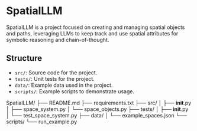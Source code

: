 # SpatialLLM
SpatialLLM is a project focused on creating and managing spatial objects and paths, leveraging LLMs to keep track and use spatial attributes for symbolic reasoning and chain-of-thought.

## Structure
- `src/`: Source code for the project.
- `tests/`: Unit tests for the project.
- `data/`: Example data used in the project.
- `scripts/`: Example scripts to demonstrate usage.


SpatialLLM/
├── README.md
├── requirements.txt
├── src/
│   ├── __init__.py
│   ├── space_system.py
│   └── space_objects.py
├── tests/
│   ├── __init__.py
│   └── test_space_system.py
├── data/
│   └── example_spaces.json
└── scripts/
    └── run_example.py
